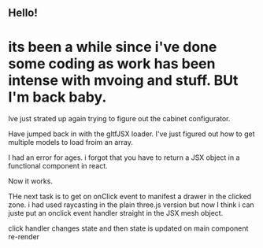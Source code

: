 ## Hello!

# its been a while since i've done some coding as work has been intense with mvoing and stuff. BUt I'm back baby.

Ive just strated up again trying to figure out the cabinet configurator.

Have jumped back in with the gltfJSX loader. I've just figured out how to get multiple models to load froim an array.

I had an error for ages. i forgot that you have to return a JSX object in a functional component in react.

Now it works.

THe next task is to get on onClick event to manifest a drawer in the clicked zone. i had used raycasting in the plain three.js version but now I think i can juste put an onclick event handler straight in the JSX mesh object.

click handler changes state and then state is updated on main component re-render
